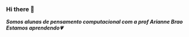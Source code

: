 ### Hi there 👋

<b><i>Somos alunas de pensamento computacional com a prof Arianne Brao
Estamos aprendendo&#128151;
  
  
